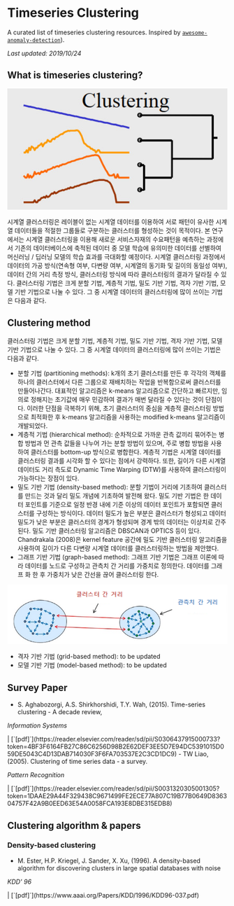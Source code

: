 # Timeseries Clustering
A curated list of timeseries clustering resources. Inspired by [`awesome-anomaly-detection`](https://github.com/hoya012/awesome-anomaly-detection)).

*Last updated: 2019/10/24*

## What is timeseries clustering?

<p align="center">
  <img width="600" src="/assets/clustering.jpg">
</p>

시계열 클러스터링은 레이블이 없는 시계열 데이터를 이용하여 서로 패턴이 유사한 시계열 데이터들을 적절한 그룹들로 구분하는 클러스터를 형성하는 것이 목적이다. 본 연구에서는 시계열 클러스터링을 이용해 새로운 서비스자재의 수요패턴을 예측하는 과정에서 기존의 데이터베이스에 축적된 데이터 중 모델 학습에 유의미한 데이터를 선별하여 머신러닝 / 딥러닝 모델의 학습 효과를 극대화할 예정이다. 시계열 클러스터링 과정에서 데이터의 가공 방식(연속형 여부, 다변량 여부, 시계열의 동기화 및 길이의 동일성 여부), 데이터 간의 거리 측정 방식, 클러스터링 방식에 따라 클러스터링의 결과가 달라질 수 있다.
클러스터링 기법은 크게 분할 기법, 계층적 기법, 밀도 기반 기법, 격자 기반 기법, 모델 기반 기법으로 나눌 수 있다. 그 중 시계열 데이터의 클러스터링에 많이 쓰이는 기법은 다음과 같다.
 

## Clustering method
클러스터링 기법은 크게 분할 기법, 계층적 기법, 밀도 기반 기법, 격자 기반 기법, 모델 기반 기법으로 나눌 수 있다. 그 중 시계열 데이터의 클러스터링에 많이 쓰이는 기법은 다음과 같다.

- 분할 기법 (partitioning methods): k개의 초기 클러스터를 만든 후 각각의 객체를 하나의 클러스터에서 다른 그룹으로 재배치하는 작업을 반복함으로써 클러스터를 만들어나간다. 대표적인 알고리즘은 k-means 알고리즘으로 간단하고 빠르지만, 임의로 정해지는 초기값에 매우 민감하여 결과가 매번 달라질 수 있다는 것이 단점이다. 이러한 단점을 극복하기 위해, 초기 클러스터의 중심을 계층적 클러스터링 방법으로 최적화한 후 k-means 알고리즘을 사용하는 modified k-means 알고리즘이 개발되었다.  
- 계층적 기법 (hierarchical method): 순차적으로 가까운 관측 값끼리 묶어주는 병합 방법과 먼 관측 값들을 나누어 가는 분할 방법이 있으며, 주로 병합 방법을 사용하여 클러스터를 bottom-up 방식으로 병합한다. 계층적 기법은 시계열 데이터를 클러스터링 결과를 시각화 할 수 있다는 점에서 강력하다. 또한, 길이가 다른 시계열 데이터도 거리 측도로 Dynamic Time Warping (DTW)를 사용하여 클러스터링이 가능하다는 장점이 있다. 
- 밀도 기반 기법 (density-based method): 분할 기법이 거리에 기초하여 클러스터를 만드는 것과 달리 밀도 개념에 기초하여 발전해 왔다. 밀도 기반 기법은 한 데이터 포인트를 기준으로 일정 반경 내에 기준 이상의 데이터 포인트가 포함되면 클러스터를 구성하는 방식이다. 데이터 밀도가 높은 부분은 클러스터가 형성되고 데이터 밀도가 낮은 부분은 클러스터의 경계가 형성되며 경계 밖의 데이터는 이상치로 간주된다. 밀도 기반 클러스터링 알고리즘은 DBSCAN과 OPTICS 등이 있다. Chandrakala (2008)은 kernel feature 공간에 밀도 기반 클러스터링 알고리즘을 사용하여 길이가 다른 다변량 시계열 데이터를 클러스터링하는 방법을 제안했다.
- 그래프 기반 기법 (graph-based method): 그래프 기반 기법은 그래프 이론에 따라 데이터를 노드로 구성하고 관측치 간 거리를 가중치로 정의한다. 데이터를 그래프 화 한 후 가중치가 낮은 간선을 끊어 클러스터링 한다.

<p align="center">
  <img width="600" src="/assets/spectral clustering.png">
</p>

- 격자 기반 기법 (grid-based method): to be updated
- 모델 기반 기법 (model-based method): to be updated
<!-- ## Table of Contents
- [Time-series anomaly detection](#time-series-anomaly-detection)
- [Image-level anomaly detection](#image-level-anomaly-detection)
  - [Classification target](#classification-target)
  - [Segmentation target](#segmenatation-target) -->

## Survey Paper 
- S. Aghabozorgi, A.S. Shirkhorshidi, T.Y. Wah, (2015). Time-series clustering - A decade review,
<p><i>Information Systems</i></p>
| [`[pdf]`](https://reader.elsevier.com/reader/sd/pii/S0306437915000733?token=4BF3F6164FB27C86C6256D98B2E62DEF3EE5D7E94DC5391015D059DE5043C4D13DAB714030F3F6FA703537E2C3CD1DC9)
- TW Liao, (2005). Clustering of time series data - a survey. 
<p><i>Pattern Recognition</i></p>
| [`[pdf]`](https://reader.elsevier.com/reader/sd/pii/S0031320305001305?token=1DAAE29A44F329438C9671499FE2ECE77A807C19B77B0649D836304757F42A9B0EED63E54A0058FCA193E8DBE315EDB8)

## Clustering algorithm & papers

### Density-based clustering
- M. Ester, H.P. Kriegel, J. Sander, X. Xu, (1996). A density-based algorithm for discovering clusters in large spatial databases with noise 
<p><i>KDD' 96</i></p>
| [`[pdf]`](https://www.aaai.org/Papers/KDD/1996/KDD96-037.pdf)


<!-- 
## Contact & Feedback
If you have any suggenstions about papers, feel free to mail me :)
- [e-mail](mailto:lee.hoseong@sualab.com)
- [blog](https://hoya012.github.io/)
- [pull request](https://github.com/hoya012/awesome-anomaly-detection/pulls) -->